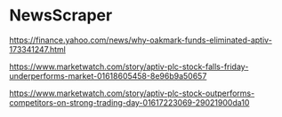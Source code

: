 # NewsScraper

https://finance.yahoo.com/news/why-oakmark-funds-eliminated-aptiv-173341247.html

https://www.marketwatch.com/story/aptiv-plc-stock-falls-friday-underperforms-market-01618605458-8e96b9a50657

https://www.marketwatch.com/story/aptiv-plc-stock-outperforms-competitors-on-strong-trading-day-01617223069-29021900da10
